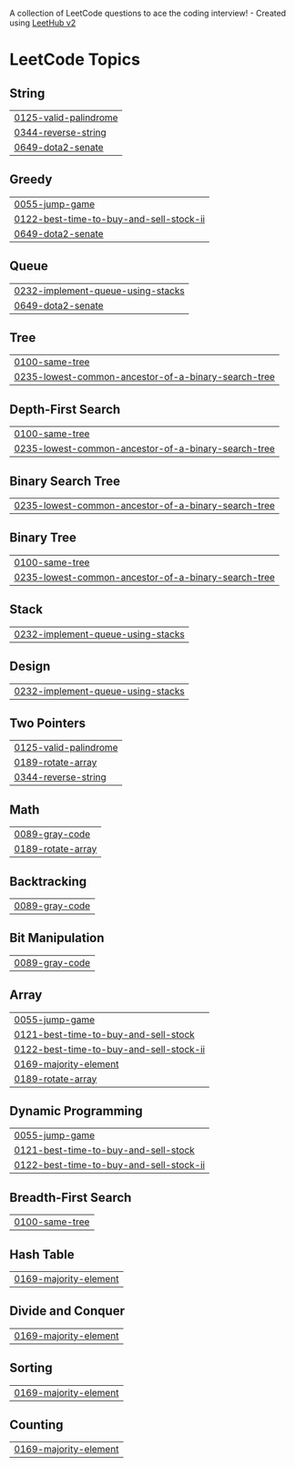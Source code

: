 A collection of LeetCode questions to ace the coding interview! - Created using [LeetHub v2](https://github.com/arunbhardwaj/LeetHub-2.0)
<!---LeetCode Topics Start-->
# LeetCode Topics
## String
|  |
| ------- |
| [0125-valid-palindrome](https://github.com/RAKSHITH13IGNATIUS/LEETCODE/tree/master/0125-valid-palindrome) |
| [0344-reverse-string](https://github.com/RAKSHITH13IGNATIUS/LEETCODE/tree/master/0344-reverse-string) |
| [0649-dota2-senate](https://github.com/RAKSHITH13IGNATIUS/LEETCODE/tree/master/0649-dota2-senate) |
## Greedy
|  |
| ------- |
| [0055-jump-game](https://github.com/RAKSHITH13IGNATIUS/LEETCODE/tree/master/0055-jump-game) |
| [0122-best-time-to-buy-and-sell-stock-ii](https://github.com/RAKSHITH13IGNATIUS/LEETCODE/tree/master/0122-best-time-to-buy-and-sell-stock-ii) |
| [0649-dota2-senate](https://github.com/RAKSHITH13IGNATIUS/LEETCODE/tree/master/0649-dota2-senate) |
## Queue
|  |
| ------- |
| [0232-implement-queue-using-stacks](https://github.com/RAKSHITH13IGNATIUS/LEETCODE/tree/master/0232-implement-queue-using-stacks) |
| [0649-dota2-senate](https://github.com/RAKSHITH13IGNATIUS/LEETCODE/tree/master/0649-dota2-senate) |
## Tree
|  |
| ------- |
| [0100-same-tree](https://github.com/RAKSHITH13IGNATIUS/LEETCODE/tree/master/0100-same-tree) |
| [0235-lowest-common-ancestor-of-a-binary-search-tree](https://github.com/RAKSHITH13IGNATIUS/LEETCODE/tree/master/0235-lowest-common-ancestor-of-a-binary-search-tree) |
## Depth-First Search
|  |
| ------- |
| [0100-same-tree](https://github.com/RAKSHITH13IGNATIUS/LEETCODE/tree/master/0100-same-tree) |
| [0235-lowest-common-ancestor-of-a-binary-search-tree](https://github.com/RAKSHITH13IGNATIUS/LEETCODE/tree/master/0235-lowest-common-ancestor-of-a-binary-search-tree) |
## Binary Search Tree
|  |
| ------- |
| [0235-lowest-common-ancestor-of-a-binary-search-tree](https://github.com/RAKSHITH13IGNATIUS/LEETCODE/tree/master/0235-lowest-common-ancestor-of-a-binary-search-tree) |
## Binary Tree
|  |
| ------- |
| [0100-same-tree](https://github.com/RAKSHITH13IGNATIUS/LEETCODE/tree/master/0100-same-tree) |
| [0235-lowest-common-ancestor-of-a-binary-search-tree](https://github.com/RAKSHITH13IGNATIUS/LEETCODE/tree/master/0235-lowest-common-ancestor-of-a-binary-search-tree) |
## Stack
|  |
| ------- |
| [0232-implement-queue-using-stacks](https://github.com/RAKSHITH13IGNATIUS/LEETCODE/tree/master/0232-implement-queue-using-stacks) |
## Design
|  |
| ------- |
| [0232-implement-queue-using-stacks](https://github.com/RAKSHITH13IGNATIUS/LEETCODE/tree/master/0232-implement-queue-using-stacks) |
## Two Pointers
|  |
| ------- |
| [0125-valid-palindrome](https://github.com/RAKSHITH13IGNATIUS/LEETCODE/tree/master/0125-valid-palindrome) |
| [0189-rotate-array](https://github.com/RAKSHITH13IGNATIUS/LEETCODE/tree/master/0189-rotate-array) |
| [0344-reverse-string](https://github.com/RAKSHITH13IGNATIUS/LEETCODE/tree/master/0344-reverse-string) |
## Math
|  |
| ------- |
| [0089-gray-code](https://github.com/RAKSHITH13IGNATIUS/LEETCODE/tree/master/0089-gray-code) |
| [0189-rotate-array](https://github.com/RAKSHITH13IGNATIUS/LEETCODE/tree/master/0189-rotate-array) |
## Backtracking
|  |
| ------- |
| [0089-gray-code](https://github.com/RAKSHITH13IGNATIUS/LEETCODE/tree/master/0089-gray-code) |
## Bit Manipulation
|  |
| ------- |
| [0089-gray-code](https://github.com/RAKSHITH13IGNATIUS/LEETCODE/tree/master/0089-gray-code) |
## Array
|  |
| ------- |
| [0055-jump-game](https://github.com/RAKSHITH13IGNATIUS/LEETCODE/tree/master/0055-jump-game) |
| [0121-best-time-to-buy-and-sell-stock](https://github.com/RAKSHITH13IGNATIUS/LEETCODE/tree/master/0121-best-time-to-buy-and-sell-stock) |
| [0122-best-time-to-buy-and-sell-stock-ii](https://github.com/RAKSHITH13IGNATIUS/LEETCODE/tree/master/0122-best-time-to-buy-and-sell-stock-ii) |
| [0169-majority-element](https://github.com/RAKSHITH13IGNATIUS/LEETCODE/tree/master/0169-majority-element) |
| [0189-rotate-array](https://github.com/RAKSHITH13IGNATIUS/LEETCODE/tree/master/0189-rotate-array) |
## Dynamic Programming
|  |
| ------- |
| [0055-jump-game](https://github.com/RAKSHITH13IGNATIUS/LEETCODE/tree/master/0055-jump-game) |
| [0121-best-time-to-buy-and-sell-stock](https://github.com/RAKSHITH13IGNATIUS/LEETCODE/tree/master/0121-best-time-to-buy-and-sell-stock) |
| [0122-best-time-to-buy-and-sell-stock-ii](https://github.com/RAKSHITH13IGNATIUS/LEETCODE/tree/master/0122-best-time-to-buy-and-sell-stock-ii) |
## Breadth-First Search
|  |
| ------- |
| [0100-same-tree](https://github.com/RAKSHITH13IGNATIUS/LEETCODE/tree/master/0100-same-tree) |
## Hash Table
|  |
| ------- |
| [0169-majority-element](https://github.com/RAKSHITH13IGNATIUS/LEETCODE/tree/master/0169-majority-element) |
## Divide and Conquer
|  |
| ------- |
| [0169-majority-element](https://github.com/RAKSHITH13IGNATIUS/LEETCODE/tree/master/0169-majority-element) |
## Sorting
|  |
| ------- |
| [0169-majority-element](https://github.com/RAKSHITH13IGNATIUS/LEETCODE/tree/master/0169-majority-element) |
## Counting
|  |
| ------- |
| [0169-majority-element](https://github.com/RAKSHITH13IGNATIUS/LEETCODE/tree/master/0169-majority-element) |
<!---LeetCode Topics End-->